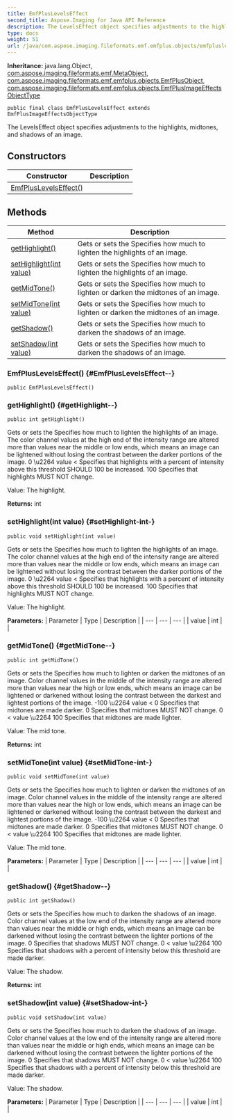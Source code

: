 ```yaml
---
title: EmfPlusLevelsEffect
second_title: Aspose.Imaging for Java API Reference
description: The LevelsEffect object specifies adjustments to the highlights midtones and shadows of an image.
type: docs
weight: 51
url: /java/com.aspose.imaging.fileformats.emf.emfplus.objects/emfpluslevelseffect/
---
```

**Inheritance:**
java.lang.Object, [com.aspose.imaging.fileformats.emf.MetaObject](../../com.aspose.imaging.fileformats.emf/metaobject), [com.aspose.imaging.fileformats.emf.emfplus.objects.EmfPlusObject](../../com.aspose.imaging.fileformats.emf.emfplus.objects/emfplusobject), [com.aspose.imaging.fileformats.emf.emfplus.objects.EmfPlusImageEffectsObjectType](../../com.aspose.imaging.fileformats.emf.emfplus.objects/emfplusimageeffectsobjecttype)
```
public final class EmfPlusLevelsEffect extends EmfPlusImageEffectsObjectType
```

The LevelsEffect object specifies adjustments to the highlights, midtones, and shadows of an image.
## Constructors

| Constructor | Description |
| --- | --- |
| [EmfPlusLevelsEffect()](#EmfPlusLevelsEffect--) |  |
## Methods

| Method | Description |
| --- | --- |
| [getHighlight()](#getHighlight--) | Gets or sets the Specifies how much to lighten the highlights of an image. |
| [setHighlight(int value)](#setHighlight-int-) | Gets or sets the Specifies how much to lighten the highlights of an image. |
| [getMidTone()](#getMidTone--) | Gets or sets the Specifies how much to lighten or darken the midtones of an image. |
| [setMidTone(int value)](#setMidTone-int-) | Gets or sets the Specifies how much to lighten or darken the midtones of an image. |
| [getShadow()](#getShadow--) | Gets or sets the Specifies how much to darken the shadows of an image. |
| [setShadow(int value)](#setShadow-int-) | Gets or sets the Specifies how much to darken the shadows of an image. |
### EmfPlusLevelsEffect() {#EmfPlusLevelsEffect--}
```
public EmfPlusLevelsEffect()
```


### getHighlight() {#getHighlight--}
```
public int getHighlight()
```


Gets or sets the Specifies how much to lighten the highlights of an image. The color channel values at the high end of the intensity range are altered more than values near the middle or low ends, which means an image can be lightened without losing the contrast between the darker portions of the image. 0 \\u2264 value < Specifies that highlights with a percent of intensity above this threshold SHOULD 100 be increased. 100 Specifies that highlights MUST NOT change.

Value: The highlight.

**Returns:**
int
### setHighlight(int value) {#setHighlight-int-}
```
public void setHighlight(int value)
```


Gets or sets the Specifies how much to lighten the highlights of an image. The color channel values at the high end of the intensity range are altered more than values near the middle or low ends, which means an image can be lightened without losing the contrast between the darker portions of the image. 0 \\u2264 value < Specifies that highlights with a percent of intensity above this threshold SHOULD 100 be increased. 100 Specifies that highlights MUST NOT change.

Value: The highlight.

**Parameters:**
| Parameter | Type | Description |
| --- | --- | --- |
| value | int |  |

### getMidTone() {#getMidTone--}
```
public int getMidTone()
```


Gets or sets the Specifies how much to lighten or darken the midtones of an image. Color channel values in the middle of the intensity range are altered more than values near the high or low ends, which means an image can be lightened or darkened without losing the contrast between the darkest and lightest portions of the image. -100 \\u2264 value < 0 Specifies that midtones are made darker. 0 Specifies that midtones MUST NOT change. 0 < value \\u2264 100 Specifies that midtones are made lighter.

Value: The mid tone.

**Returns:**
int
### setMidTone(int value) {#setMidTone-int-}
```
public void setMidTone(int value)
```


Gets or sets the Specifies how much to lighten or darken the midtones of an image. Color channel values in the middle of the intensity range are altered more than values near the high or low ends, which means an image can be lightened or darkened without losing the contrast between the darkest and lightest portions of the image. -100 \\u2264 value < 0 Specifies that midtones are made darker. 0 Specifies that midtones MUST NOT change. 0 < value \\u2264 100 Specifies that midtones are made lighter.

Value: The mid tone.

**Parameters:**
| Parameter | Type | Description |
| --- | --- | --- |
| value | int |  |

### getShadow() {#getShadow--}
```
public int getShadow()
```


Gets or sets the Specifies how much to darken the shadows of an image. Color channel values at the low end of the intensity range are altered more than values near the middle or high ends, which means an image can be darkened without losing the contrast between the lighter portions of the image. 0 Specifies that shadows MUST NOT change. 0 < value \\u2264 100 Specifies that shadows with a percent of intensity below this threshold are made darker.

Value: The shadow.

**Returns:**
int
### setShadow(int value) {#setShadow-int-}
```
public void setShadow(int value)
```


Gets or sets the Specifies how much to darken the shadows of an image. Color channel values at the low end of the intensity range are altered more than values near the middle or high ends, which means an image can be darkened without losing the contrast between the lighter portions of the image. 0 Specifies that shadows MUST NOT change. 0 < value \\u2264 100 Specifies that shadows with a percent of intensity below this threshold are made darker.

Value: The shadow.

**Parameters:**
| Parameter | Type | Description |
| --- | --- | --- |
| value | int |  |


